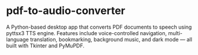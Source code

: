 # pdf-to-audio-converter
A Python-based desktop app that converts PDF documents to speech using pyttsx3 TTS engine. Features include voice-controlled navigation, multi-language translation, bookmarking, background music, and dark mode — all built with Tkinter and PyMuPDF.
